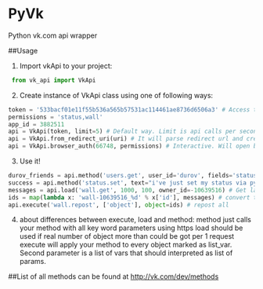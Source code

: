 # PyVk
Python vk.com api wrapper

##Usage
1. Import vkApi to your project:
```python
 from vk_api import VkApi
 ```
2. Create instance of VkApi class using one of following ways:
```python
token = '533bacf01e11f55b536a565b57531ac114461ae8736d6506a3' # Access token. See http://vk.com/dev/auth_mobile for more info
permissions = 'status,wall'
app_id = 3882511
api = VkApi(token, limit=5) # Default way. Limit is api calls per second rate
api = VkApi.from_redirect_uri(uri) # It will parse redirect url and create instance of class
api = VkApi.browser_auth(66748, permissions) # Interactive. Will open browser and ask to authorize your app, using oauth method
```
3. Use it! 
```python
durov_friends = api.method('users.get', user_id='durov', fields='status,education') # getting list of friends
success = api.method('status.set', text="i've just set my status via python!") # setting status
messages = api.load('wall.get', 1000, 100, owner_id=-10639516) # Get last 1000 posts from mdk.
ids = map(lambda x: 'wall-10639516_%d' % x['id'], messages) # convert to post id string
api.execute('wall.repost', ['object'], object=ids) # repost all
```
4. about differences between execute, load and method:
method just calls your method with all key word parameters using https
load should be used if real number of object more than could be got per 1 request
execute will apply your method to every object marked as list_var. Second parameter is a list of vars that should interpreted as list of params. 

##List of all methods can be found at http://vk.com/dev/methods
